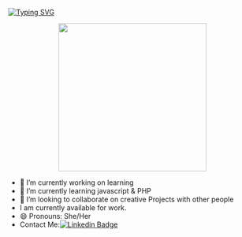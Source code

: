 
[![Typing SVG](https://readme-typing-svg.demolab.com?font=Fira+Code&pause=1000&color=223571&width=435&lines=Hi+Everyone+%F0%9F%91%8B)](https://git.io/typing-svg)

<div id="header" align="center">
  <img src="https://media.giphy.com/media/11BbGyhVmk4iLS/giphy.gif" width="300"/>
</div>


- 🔭 I’m currently working on learning 
- 🌱 I’m currently learning javascript & PHP
- 👯 I’m looking to collaborate on creative Projects with other people
- I am currently available for work.
- 😄 Pronouns: She/Her
- Contact Me:[![Linkedin Badge](https://img.shields.io/badge/-LinkedIn-blue?style=flat&logo=Linkedin&logoColor=white)](https://www.linkedin.com/in/hind-samiri-983583111)







